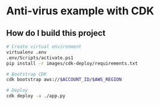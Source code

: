 # Anti-virus example with CDK

## How do I build this project

```sh
# Create virtual environment
virtualenv .env
.env/Scripts/activate.ps1
pip install -r images/cdk-deploy/requirements.txt

# Bootstrap CDK
cdk bootstrap aws://$ACCOUNT_ID/$AWS_REGION

# Deploy
cdk deploy -a ./app.py
```
